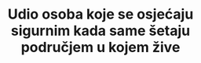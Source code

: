 ﻿---
title: Udio osoba koje se osjećaju sigurnim kada same šetaju područjem u kojem žive
permalink: /16-1-4/
sdg_goal: 16
layout: indicator
indicator: 16.1.4
indicator_variable: pct_18y_over_safe_walking
graph: longitudinal
graph_type_description: Line  graph  (Gallup  data)
graph_status_notes: Graphed
variable_description: null
variable_notes: null
un_designated_tier: '2'
un_custodial_agency: UNODC
target_id: '16.1'
has_metadata: false
goal_meta_link: 'http://unstats.un.org/sdgs/files/metadata-compilation/Metadata-Goal-16.pdf'
goal_meta_link_page: 10
indicator_name: Udio osoba koje se osjećaju sigurnim kada same šetaju područjem u kojem žive
target: Značajno smanjiti sve oblike nasilja i povezanih stopa smrtnosti posvuda.
source_title: null
source_notes: null
published: true
method_of_computation: Percent  of  total  adult  U.S.  resident  population
periodicity: 'Annual  survey,  conducted  by  Gallup,  in  October  of  each  year'
time_period: Snapshot  at  time  of  interview
unit_of_measure: Randomly  selected  adult
disaggregation_categories: None
disaggregation_geography: None
date_of_national_source_publication: November  2015
date_metadata_updated: December  2016
source_agency_staff_name: 'Gallup  Inc.,  Jim  Norman  (provided  by  the  Bureau  of  Justice  Statistics)'
source_agency_staff_email: allen.beck@usdoj.gov
international_and_national_references: >-
  (for  2015  data)  http://www.gallup.com/poll/186563/women-poor-urbanitesnot-feel-safe-walking-night-near-home.aspx
source_url: >-
  (for  2007-2014  data)  http://www.gallup.com/poll/179558/not-feel-safe-walking-night-alone.aspx
comments_and_limitations: >-
  The  results  are  based  on  telephone  interviews  with  a  random  sample  of  adults,  age  18  +,  living  in  the  U.S.  The  interviews  are  conducted  with  respondents  on  landline  telephones  and  cell  phones  with  a  minimum  quota  of  50%  cell  phone  and  50%  landlines  respondents,  with  additional  quota  by  region.  Phone  numbers  are  selected  using  random  digit  dial  methods.  Landline  respondents  are  chosen  at  random  within  each  household  based  on  the  adult  with  the  most  recent  birthday.  Samples  are  weighted  to  correct  for  unequal  probability  of  selection,  non-response,  and  double  coverage  of  landline  and  cell  users  in  two  sampling  frames.  All  estimates  are  subject  to  sampling  error.  Each  year,  the  margin  of  error  is  approximately  +/-  4  percentage  points  at  the  95%  confidence  level.  (For  additional  detail,  see  http://www.gallup.com/poll/179558/not-safe-walking-night-near-home.    The  National  Crime  Victimization  Survey,  conducted  by  the  U.S.  Census  Bureau  for  the  Bureau  of  Justice  Statistics,  does  not  collect  this  information;  however,  as  part  of  methodological  work  for  the  NCVS  redesign,  the  BJS  is  conducting  the  American  Crime  Survey.  The  survey  includes  an  item  similar  to  that  used  by  Gallup:  Is  there  any  place  within  a  mile  of  your  home  where  you  would  be  afraid  to  walk  alone  at  night?  [  ]  Yes  [  ]  No.  The  companion  survey  is  a  mail  survey,  self-administered  (with  a  split  sample  of  about  200,000  to  determine  appropriate  placement).  For  more  detail,  see  the  OMB  clearance  package:  https://www.reginfo.gov/public/do/PRAViewDocument?ref_nbr=201502-1121-001.  The  field  test  is  nearing  completion,  with  a  report  expected  in  the  fall  of  2017.
graph_title: >-
  Percent  of  persons  ages  18  and  older  who  report  feeling  safe  walking  near  their  home
source_agency_survey_dataset: 'Gallup''s  Crime  Survey  (conducted  annually  in  October)  '
actual_indicator_available: >-
  Percent  of  persons  ages  18  and  older  who  report  feeling  safe  walking  near  their  home
indicator_definition: >-
  Odrasli stanovnici Sjedinjenih Američkih Država koji odgovore „Da“ na sljedeće pitanje: „Da li blizu naselja u kojem živite postoji područje, udaljeno unutar milje, gdje bi Vas bilo strah hodati sam navečer?“
---